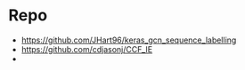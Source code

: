 

# Repo
- https://github.com/JHart96/keras_gcn_sequence_labelling
- https://github.com/cdjasonj/CCF_IE
- 


 


